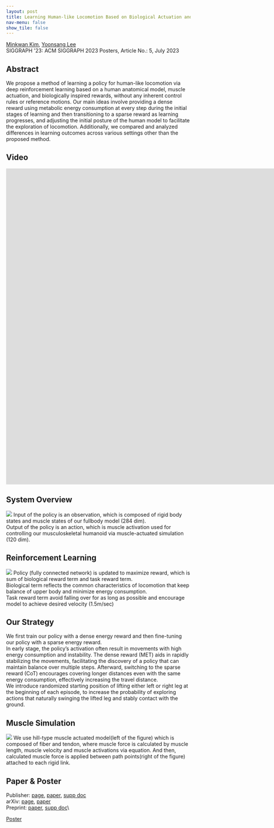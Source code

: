 ```yaml
---
layout: post
title: Learning Human-like Locomotion Based on Biological Actuation and Rewards
nav-menu: false
show_tile: false
---
```


[Minkwan Kim](../people/minkwan-kim.html), [Yoonsang Lee](../people/yoonsang-lee.html)  
SIGGRAPH '23: ACM SIGGRAPH 2023 Posters, Article No.: 5, July 2023

## Abstract
We propose a method of learning a policy for human-like locomotion via deep reinforcement learning based on a human anatomical model, muscle actuation, and biologically inspired rewards, without any inherent control rules or reference motions.
Our main ideas involve providing a dense reward using metabolic energy consumption at every step during the initial stages of learning and then transitioning to a sparse reward as learning progresses,
and adjusting the initial posture of the human model to facilitate the exploration of locomotion.
Additionally, we compared and analyzed differences in learning outcomes across various settings other than the proposed method.

## Video 
<div id="iframe_container"> <div id="iframe">
<iframe width="1536" height="864" src="https://www.youtube.com/embed/QPGUvpJm_Hk" title="Learning Human-like Locomotion Based on Biological Actuation and Rewards" frameborder="0" allow="accelerometer; autoplay; clipboard-write; encrypted-media; gyroscope; picture-in-picture; web-share" allowfullscreen></iframe>
</div></div>  

## System Overview
![](../assets/publications/2023-learning-human-like/overview-human-like.png)
Input of the policy is an observation, which is composed of rigid body states and muscle states of our fullbody model (284 dim). <br>
Output of the policy is an action, which is muscle activation used for controlling our musculoskeletal humanoid via muscle-actuated simulation (120 dim).

## Reinforcement Learning
![](../assets/publications/2023-learning-human-like/rew-human-like.png)
Policy (fully connected network) is updated to maximize reward, which is sum of biological reward term and task reward term. <br>
Biological term reflects the common characteristics of locomotion that keep balance of upper body and minimize energy consumption. <br>
Task reward term avoid falling over for as long as possible and encourage model to achieve desired velocity (1.5m/sec)

## Our Strategy
We first train our policy with a dense energy reward and then fine-tuning our policy with a sparse energy reward.<br>
In early stage, the policy’s activation often result in movements with high energy consumption and instability.
The dense reward (MET) aids in rapidly stabilizing the movements, facilitating the discovery of a policy that can maintain balance over multiple steps. Afterward, switching to the sparse reward (CoT) encourages covering longer distances even with the same energy consumption, effectively increasing the travel distance.<br>
We introduce randomized starting position of lifting either left or right leg at the beginning of each episode, to increase the probability of exploring actions that naturally swinging the lifted leg and stably contact with the ground.

## Muscle Simulation
![](../assets/publications/2023-learning-human-like/muscle-human-like.png)
We use hill-type muscle actuated model(left of the figure) which is composed of fiber and tendon, where muscle force is calculated by muscle length, muscle velocity and muscle activations via equation. And then, calculated muscle force is applied between path points(right of the figure) attached to each rigid link.

## Paper & Poster
Publisher: [page](https://dl.acm.org/doi/abs/10.1145/3588028.3603646), [paper](https://dl.acm.org/doi/pdf/10.1145/3588028.3603646), [supp doc](https://dl.acm.org/action/downloadSupplement?doi=10.1145%2F3588028.3603646&file=supp.pdf)\
arXiv: [page](http://arxiv.org/abs/2401.15664), [paper](http://arxiv.org/pdf/2401.15664)\
Preprint: [paper](https://gitcgr.hanyang.ac.kr/publications/2023-learning-human-like/learning-human-like-preprint.pdf), [supp doc](https://gitcgr.hanyang.ac.kr/publications/2023-learning-human-like/learning-human-like-supp.pdf)\
<!--Supplementary document: [pdf](https://gitcgr.hanyang.ac.kr/publications/2023-learning-human-like/learning-human-like-supp.pdf) (1.3MB)\-->
[Poster](https://gitcgr.hanyang.ac.kr/publications/2023-learning-human-like/learning-human-like-poster.pdf)
